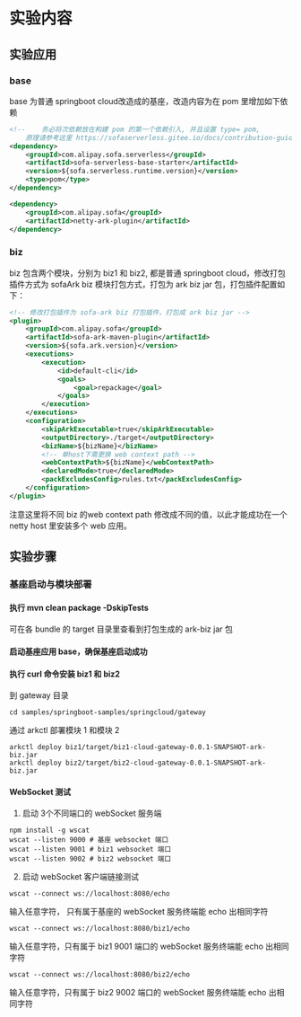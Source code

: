 # 实验内容
## 实验应用
### base
base 为普通 springboot cloud改造成的基座，改造内容为在 pom 里增加如下依赖
```xml
<!--    务必将次依赖放在构建 pom 的第一个依赖引入, 并且设置 type= pom, 
    原理请参考这里 https://sofaserverless.gitee.io/docs/contribution-guidelines/runtime/multi-app-padater/ -->
<dependency>
    <groupId>com.alipay.sofa.serverless</groupId>
    <artifactId>sofa-serverless-base-starter</artifactId>
    <version>${sofa.serverless.runtime.version}</version>
    <type>pom</type>
</dependency>

<dependency>
    <groupId>com.alipay.sofa</groupId>
    <artifactId>netty-ark-plugin</artifactId>
</dependency>
```

### biz
biz 包含两个模块，分别为 biz1 和 biz2, 都是普通 springboot cloud，修改打包插件方式为 sofaArk biz 模块打包方式，打包为 ark biz jar 包，打包插件配置如下：

```xml
<!-- 修改打包插件为 sofa-ark biz 打包插件，打包成 ark biz jar -->
<plugin>
    <groupId>com.alipay.sofa</groupId>
    <artifactId>sofa-ark-maven-plugin</artifactId>
    <version>${sofa.ark.version}</version>
    <executions>
        <execution>
            <id>default-cli</id>
            <goals>
                <goal>repackage</goal>
            </goals>
        </execution>
    </executions>
    <configuration>
        <skipArkExecutable>true</skipArkExecutable>
        <outputDirectory>./target</outputDirectory>
        <bizName>${bizName}</bizName>
        <!-- 单host下需更换 web context path -->
        <webContextPath>${bizName}</webContextPath>
        <declaredMode>true</declaredMode>
        <packExcludesConfig>rules.txt</packExcludesConfig>
    </configuration>
</plugin>
```
注意这里将不同 biz 的web context path 修改成不同的值，以此才能成功在一个 netty host 里安装多个 web 应用。

## 实验步骤

### 基座启动与模块部署
#### 执行 mvn clean package -DskipTests
可在各 bundle 的 target 目录里查看到打包生成的 ark-biz jar 包

#### 启动基座应用 base，确保基座启动成功
#### 执行 curl 命令安装 biz1 和 biz2
到 gateway 目录
```shell
cd samples/springboot-samples/springcloud/gateway
```
通过 arkctl 部署模块 1 和模块 2
```shell
arkctl deploy biz1/target/biz1-cloud-gateway-0.0.1-SNAPSHOT-ark-biz.jar
arkctl deploy biz2/target/biz2-cloud-gateway-0.0.1-SNAPSHOT-ark-biz.jar
```

#### WebSocket 测试
1. 启动 3个不同端口的 webSocket 服务端
```shell
npm install -g wscat
wscat --listen 9000 # 基座 websocket 端口
wscat --listen 9001 # biz1 websocket 端口
wscat --listen 9002 # biz2 websocket 端口
```
2. 启动 webSocket 客户端链接测试
```shell
wscat --connect ws://localhost:8080/echo
```
输入任意字符， 只有属于基座的 webSocket 服务终端能 echo 出相同字符

```shell
wscat --connect ws://localhost:8080/biz1/echo
```
输入任意字符，只有属于 biz1 9001 端口的 webSocket 服务终端能 echo 出相同字符

```shell
wscat --connect ws://localhost:8080/biz2/echo
```
输入任意字符，只有属于 biz2 9002 端口的 webSocket 服务终端能 echo 出相同字符
